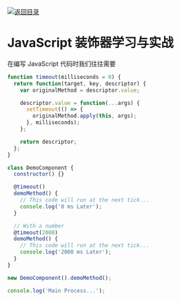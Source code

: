 [![返回目录](https://i.postimg.cc/KvQbty96/image.png)](https://url.wx-coder.cn/lrKga)

# JavaScript 装饰器学习与实战

在编写 JavaScript 代码时我们往往需要

```js
function timeout(milliseconds = 0) {
  return function(target, key, descriptor) {
    var originalMethod = descriptor.value;

    descriptor.value = function(...args) {
      setTimeout(() => {
        originalMethod.apply(this, args);
      }, milliseconds);
    };

    return descriptor;
  };
}

class DemoComponent {
  constructor() {}

  @timeout()
  demoMethod() {
    // This code will run at the next tick...
    console.log('0 ms Later');
  }

  // With a number
  @timeout(2000)
  demoMethod() {
    // This code will run at the next tick...
    console.log('2000 ms Later');
  }
}

new DemoComponent().demoMethod();

console.log('Main Process...');
```
